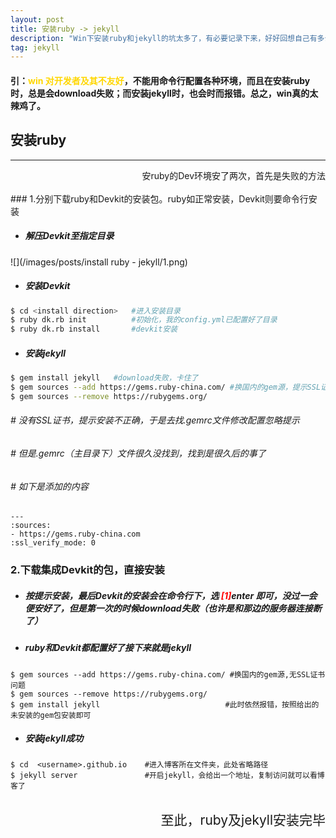 ```yaml
---
layout: post
title: 安装ruby -> jekyll
description: "Win下安装ruby和jekyll的坑太多了，有必要记录下来，好好回想自己有多么的脑残"
tag: jekyll
---
```


#### 引：<b style="color:Gold">win 对开发者及其不友好</b>，不能用命令行配置各种环境，而且在安装ruby时，总是会download失败；而安装jekyll时，也会时而报错。总之，win真的太辣鸡了。

安装ruby
---
----


 <div style="text-align:right;LightSlateGray;fon-size:120%">安ruby的Dev环境安了两次，首先是失败的方法</div>
<br>
### 1.分别下载ruby和Devkit的安装包。ruby如正常安装，Devkit则要命令行安装



- ##### 解压Devkit至指定目录
 

![](/images/posts/install ruby - jekyll/1.png)


- ##### 安装Devkit

```bash
$ cd <install direction>   #进入安装目录
$ ruby dk.rb init          #初始化，我的config.yml已配置好了目录
$ ruby dk.rb install 	   #devkit安装
```


- ##### 安装jekyll

```bash
$ gem install jekyll   #download失败，卡住了
$ gem sources --add https://gems.ruby-china.com/ #换国内的gem源，提示SSL证书
$ gem sources --remove https://rubygems.org/

```

###### #  没有SSL证书，提示安装不正确，于是去找.gemrc文件修改配置忽略提示  

###### #  但是.gemrc（主目录下）文件很久没找到，找到是很久后的事了  

###### #  如下是添加的内容  

```
---
:sources:
- https://gems.ruby-china.com
:ssl_verify_mode: 0
```

### 2.下载集成Devkit的包，直接安装

- ##### 按提示安装，最后Devkit的安装会在命令行下，选 <b style="color:red">**[1]**</b>enter 即可，没过一会便安好了，但是第一次的时候download失败（也许是和那边的服务器连接断了）

- ##### ruby和Devkit都配置好了接下来就是jekyll

```
$ gem sources --add https://gems.ruby-china.com/ #换国内的gem源,无SSL证书问题
$ gem sources --remove https://rubygems.org/
$ gem install jekyll                            #此时依然报错，按照给出的未安装的gem包安装即可
```

- ##### 安装jekyll成功

```
$ cd  <username>.github.io    #进入博客所在文件夹，此处省略路径
$ jekyll server               #开启jekyll，会给出一个地址，复制访问就可以看博客了

```  

<br>


 <div style="text-align:right;font-size:150%"> 至此，ruby及jekyll安装完毕 </div>

